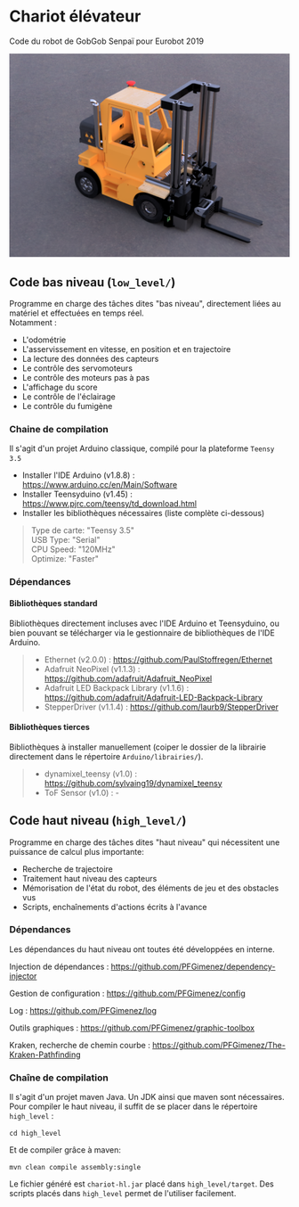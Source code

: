 # Chariot élévateur
Code du robot de GobGob Senpaï pour Eurobot 2019

![Camion grue - vue 3D CAO](img/Robot_2019-Feb-23.png)

## Code bas niveau (`low_level/`)

Programme en charge des tâches dites "bas niveau", directement liées au matériel et effectuées en temps réel.  
Notamment :
* L'odométrie
* L'asservissement en vitesse, en position et en trajectoire
* La lecture des données des capteurs
* Le contrôle des servomoteurs
* Le contrôle des moteurs pas à pas
* L'affichage du score
* Le contrôle de l'éclairage
* Le contrôle du fumigène

### Chaine de compilation
Il s'agit d'un projet Arduino classique, compilé pour la plateforme `Teensy 3.5`

* Installer l'IDE Arduino (v1.8.8) : https://www.arduino.cc/en/Main/Software
* Installer Teensyduino (v1.45) : https://www.pjrc.com/teensy/td_download.html
* Installer les bibliothèques nécessaires (liste complète ci-dessous)

> Type de carte: "Teensy 3.5"  
> USB Type: "Serial"  
> CPU Speed: "120MHz"  
> Optimize: "Faster"  

### Dépendances
#### Bibliothèques standard
Bibliothèques directement incluses avec l'IDE Arduino et Teensyduino, ou bien pouvant se télécharger via le gestionnaire de bibliothèques de l'IDE Arduino.
>* Ethernet (v2.0.0) : https://github.com/PaulStoffregen/Ethernet
>* Adafruit NeoPixel (v1.1.3) : https://github.com/adafruit/Adafruit_NeoPixel
>* Adafruit LED Backpack Library (v1.1.6) : https://github.com/adafruit/Adafruit-LED-Backpack-Library
>* StepperDriver (v1.1.4) : https://github.com/laurb9/StepperDriver

#### Bibliothèques tierces
Bibliothèques à installer manuellement (coiper le dossier de la librairie directement dans le répertoire `Arduino/librairies/`).
>* dynamixel_teensy (v1.0) : https://github.com/sylvaing19/dynamixel_teensy
>* ToF Sensor (v1.0) : -



## Code haut niveau (`high_level/`)

Programme en charge des tâches dites "haut niveau" qui nécessitent une puissance de calcul plus importante:

* Recherche de trajectoire
* Traitement haut niveau des capteurs
* Mémorisation de l'état du robot, des éléments de jeu et des obstacles vus
* Scripts, enchaînements d'actions écrits à l'avance


### Dépendances

Les dépendances du haut niveau ont toutes été développées en interne.

Injection de dépendances : https://github.com/PFGimenez/dependency-injector

Gestion de configuration : https://github.com/PFGimenez/config

Log : https://github.com/PFGimenez/log

Outils graphiques : https://github.com/PFGimenez/graphic-toolbox

Kraken, recherche de chemin courbe : https://github.com/PFGimenez/The-Kraken-Pathfinding

### Chaîne de compilation

Il s'agit d'un projet maven Java. Un JDK ainsi que maven sont nécessaires. Pour compiler le haut niveau, il suffit de se placer dans le répertoire `high_level` :

    cd high_level

Et de compiler grâce à maven:

    mvn clean compile assembly:single

Le fichier généré est `chariot-hl.jar` placé dans `high_level/target`. Des scripts placés dans `high_level` permet de l'utiliser facilement.

